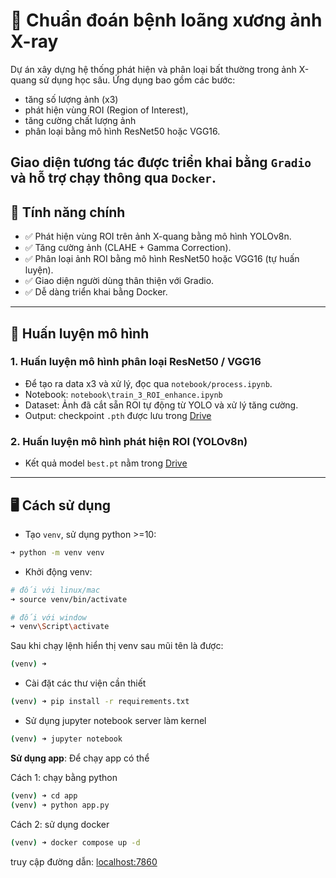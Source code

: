 # 🩻 Chuẩn đoán bệnh loãng xương ảnh X-ray

Dự án xây dựng hệ thống phát hiện và phân loại bất thường trong ảnh X-quang sử dụng học sâu. Ứng dụng bao gồm các bước: 
- tăng số lượng ảnh (x3)
- phát hiện vùng ROI (Region of Interest), 
- tăng cường chất lượng ảnh
- phân loại bằng mô hình ResNet50 hoặc VGG16. 

Giao diện tương tác được triển khai bằng `Gradio` và hỗ trợ chạy thông qua `Docker`.
---

## 🚀 Tính năng chính
- ✅ Phát hiện vùng ROI trên ảnh X-quang bằng mô hình YOLOv8n.
- ✅ Tăng cường ảnh (CLAHE + Gamma Correction).
- ✅ Phân loại ảnh ROI bằng mô hình ResNet50 hoặc VGG16 (tự huấn luyện).
- ✅ Giao diện người dùng thân thiện với Gradio.
- ✅ Dễ dàng triển khai bằng Docker.

---

## 🧠 Huấn luyện mô hình
### 1. Huấn luyện mô hình phân loại ResNet50 / VGG16
- Để tạo ra data x3 và xử lý, đọc qua `notebook/process.ipynb`.
- Notebook: `notebook\train_3_ROI_enhance.ipynb`
- Dataset: Ảnh đã cắt sẵn ROI tự động từ YOLO và xử lý tăng cường.
- Output: checkpoint `.pth` được lưu trong [Drive](https://drive.google.com/drive/u/0/folders/13ytPRe5ovAv3Tm4Bz0cCIDNbKF8Fh7WC)

### 2. Huấn luyện mô hình phát hiện ROI (YOLOv8n)

- Kết quả model `best.pt` nằm trong [Drive](https://drive.google.com/drive/u/0/folders/1sKplzI4UfngL6dDQzxp2pBI0XbsC2W4P)
---

## 🖥️ Cách sử dụng
- Tạo `venv`, sử dụng python >=10:
```bash
➜ python -m venv venv
```
- Khởi động venv:
```bash
# đối với linux/mac
➜ source venv/bin/activate

# đối với window
➜ venv\Script\activate
```
Sau khi chạy lệnh hiển thị venv sau mũi tên là được:
```bash
(venv) ➜
```
- Cài đặt các thư viện cần thiết
```bash
(venv) ➜ pip install -r requirements.txt 
```

- Sử dụng jupyter notebook server làm kernel
```bash
(venv) ➜ jupyter notebook
```


**Sử dụng app**:
Để chạy app có thể

Cách 1: chạy bằng python
```bash
(venv) ➜ cd app
(venv) ➜ python app.py
```

Cách 2: sử dụng docker
```bash
(venv) ➜ docker compose up -d
```

truy cập đường dẫn: [localhost:7860](http://localhost:7860/)
